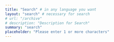 ```yaml
---
title: "Search" # in any language you want
layout: "search" # necessary for search
# url: "/archive"
# description: "Description for Search"
summary: "search"
placeholder: "Please enter 1 or more characters"
---
```

